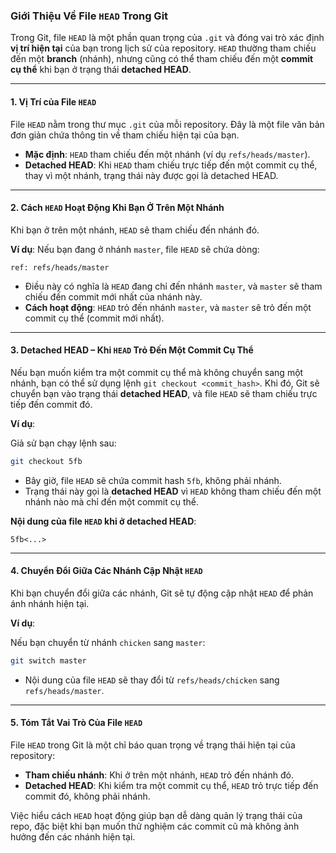### Giới Thiệu Về File `HEAD` Trong Git

Trong Git, file `HEAD` là một phần quan trọng của `.git` và đóng vai trò xác định **vị trí hiện tại** của bạn trong lịch sử của repository. `HEAD` thường tham chiếu đến một **branch** (nhánh), nhưng cũng có thể tham chiếu đến một **commit cụ thể** khi bạn ở trạng thái **detached HEAD**.

---

#### **1. Vị Trí của File `HEAD`**

File `HEAD` nằm trong thư mục `.git` của mỗi repository. Đây là một file văn bản đơn giản chứa thông tin về tham chiếu hiện tại của bạn.

- **Mặc định**: `HEAD` tham chiếu đến một nhánh (ví dụ `refs/heads/master`).
- **Detached HEAD**: Khi `HEAD` tham chiếu trực tiếp đến một commit cụ thể, thay vì một nhánh, trạng thái này được gọi là detached HEAD.

---

#### **2. Cách `HEAD` Hoạt Động Khi Bạn Ở Trên Một Nhánh**

Khi bạn ở trên một nhánh, `HEAD` sẽ tham chiếu đến nhánh đó.

**Ví dụ**: Nếu bạn đang ở nhánh `master`, file `HEAD` sẽ chứa dòng:

```plaintext
ref: refs/heads/master
```

- Điều này có nghĩa là `HEAD` đang chỉ đến nhánh `master`, và `master` sẽ tham chiếu đến commit mới nhất của nhánh này.
- **Cách hoạt động**: `HEAD` trỏ đến nhánh `master`, và `master` sẽ trỏ đến một commit cụ thể (commit mới nhất).

---

#### **3. Detached HEAD – Khi `HEAD` Trỏ Đến Một Commit Cụ Thể**

Nếu bạn muốn kiểm tra một commit cụ thể mà không chuyển sang một nhánh, bạn có thể sử dụng lệnh `git checkout <commit_hash>`. Khi đó, Git sẽ chuyển bạn vào trạng thái **detached HEAD**, và file `HEAD` sẽ tham chiếu trực tiếp đến commit đó.

**Ví dụ**: 

Giả sử bạn chạy lệnh sau:

```bash
git checkout 5fb
```

- Bây giờ, file `HEAD` sẽ chứa commit hash `5fb`, không phải nhánh.
- Trạng thái này gọi là **detached HEAD** vì `HEAD` không tham chiếu đến một nhánh nào mà chỉ đến một commit cụ thể.

**Nội dung của file `HEAD` khi ở detached HEAD**:

```plaintext
5fb<...>
```

---

#### **4. Chuyển Đổi Giữa Các Nhánh Cập Nhật `HEAD`**

Khi bạn chuyển đổi giữa các nhánh, Git sẽ tự động cập nhật `HEAD` để phản ánh nhánh hiện tại.

**Ví dụ**: 

Nếu bạn chuyển từ nhánh `chicken` sang `master`:

```bash
git switch master
```

- Nội dung của file `HEAD` sẽ thay đổi từ `refs/heads/chicken` sang `refs/heads/master`.

---

#### **5. Tóm Tắt Vai Trò Của File `HEAD`**

File `HEAD` trong Git là một chỉ báo quan trọng về trạng thái hiện tại của repository:
   - **Tham chiếu nhánh**: Khi ở trên một nhánh, `HEAD` trỏ đến nhánh đó.
   - **Detached HEAD**: Khi kiểm tra một commit cụ thể, `HEAD` trỏ trực tiếp đến commit đó, không phải nhánh.

Việc hiểu cách `HEAD` hoạt động giúp bạn dễ dàng quản lý trạng thái của repo, đặc biệt khi bạn muốn thử nghiệm các commit cũ mà không ảnh hưởng đến các nhánh hiện tại.

